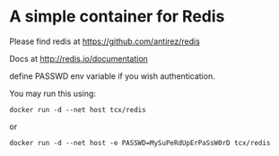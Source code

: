 # A simple container for Redis

Please find redis at https://github.com/antirez/redis

Docs at http://redis.io/documentation

define PASSWD env variable if you wish authentication.

You may run this using:

    docker run -d --net host tcx/redis
or

    docker run -d --net host -e PASSWD=MySuPeRdUpErPaSsW0rD tcx/redis
